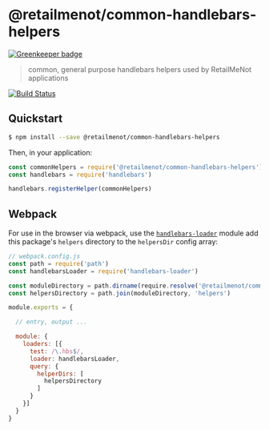 @retailmenot/common-handlebars-helpers
======================================

[![Greenkeeper badge](https://badges.greenkeeper.io/RetailMeNotSandbox/common-handlebars-helpers.svg)](https://greenkeeper.io/)

> common, general purpose handlebars helpers used by RetailMeNot applications

[![Build Status](https://travis-ci.org/RetailMeNotSandbox/common-handlebars-helpers.svg?branch=master)](https://travis-ci.org/RetailMeNotSandbox/common-handlebars-helpers)

## Quickstart
```sh
$ npm install --save @retailmenot/common-handlebars-helpers
```

Then, in your application:

```js
const commonHelpers = require('@retailmenot/common-handlebars-helpers')
const handlebars = require('handlebars')

handlebars.registerHelper(commonHelpers)
```


## Webpack
For use in the browser via webpack, use the [`handlebars-loader`] module add
this package's `helpers` directory to the `helpersDir` config array:

```js
// webpack.config.js
const path = require('path')
const handlebarsLoader = require('handlebars-loader')

const moduleDirectory = path.dirname(require.resolve('@retailmenot/common-handlebars-helpers'))
const helpersDirectory = path.join(moduleDirectory, 'helpers')

module.exports = {

  // entry, output ...

  module: {
    loaders: [{
      test: /\.hbs$/,
      loader: handlebarsLoader,
      query: {
        helperDirs: [
          helpersDirectory
        ]
      }
    }]
  }
}
```


[`handlebars-loader`]: https://github.com/pcardune/handlebars-loader

